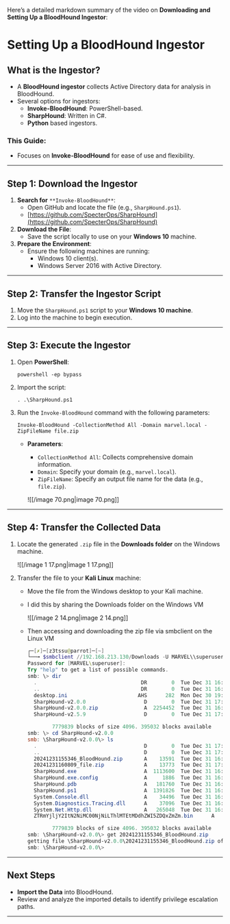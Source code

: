 Here’s a detailed markdown summary of the video on **Downloading and Setting Up a BloodHound Ingestor**:

# Setting Up a BloodHound Ingestor

## What is the Ingestor?

- A **BloodHound ingestor** collects Active Directory data for analysis in BloodHound.
- Several options for ingestors:
    - **Invoke-BloodHound**: PowerShell-based.
    - **SharpHound**: Written in C#.
    - **Python** based ingestors.

### This Guide:

- Focuses on **Invoke-BloodHound** for ease of use and flexibility.

---

## Step 1: Download the Ingestor

1. **Search for** `**Invoke-BloodHound**`:
    - Open GitHub and locate the file (e.g., `SharpHound.ps1`).
    - [https://github.com/SpecterOps/SharpHound](https://github.com/SpecterOps/SharpHound)
2. **Download the File**:
    - Save the script locally to use on your **Windows 10** machine.
3. **Prepare the Environment**:
    - Ensure the following machines are running:
        - Windows 10 client(s).
        - Windows Server 2016 with Active Directory.

---

## Step 2: Transfer the Ingestor Script

1. Move the `SharpHound.ps1` script to your **Windows 10 machine**.
2. Log into the machine to begin execution.

---

## Step 3: Execute the Ingestor

1. Open **PowerShell**:
    
    ```Plain
    powershell -ep bypass
    ```
    
2. Import the script:
    
    ```Plain
    . .\SharpHound.ps1
    ```
    
3. Run the `Invoke-BloodHound` command with the following parameters:
    
    ```Plain
    Invoke-BloodHound -CollectionMethod All -Domain marvel.local -ZipFileName file.zip
    ```
    
    - **Parameters**:
        
        - `CollectionMethod All`: Collects comprehensive domain information.
        - `Domain`: Specify your domain (e.g., `marvel.local`).
        - `ZipFileName`: Specify an output file name for the data (e.g., `file.zip`).
        
        ![[/image 70.png|image 70.png]]
        

---

## Step 4: Transfer the Collected Data

1. Locate the generated `.zip` file in the **Downloads folder** on the Windows machine.
    
    ![[/image 1 17.png|image 1 17.png]]
    
2. Transfer the file to your **Kali Linux** machine:
    - Move the file from the Windows desktop to your Kali machine.
    - I did this by sharing the Downloads folder on the Windows VM
        
        ![[/image 2 14.png|image 2 14.png]]
        
    - Then accessing and downloading the zip file via smbclient on the Linux VM
        
        ```PowerShell
        ┌─[✗]─[z3tssu@parrot]─[~]
        └──╼ $smbclient //192.168.213.130/Downloads -U MARVEL\\superuser
        Password for [MARVEL\superuser]:
        Try "help" to get a list of possible commands.
        smb: \> dir
          .                                  DR        0  Tue Dec 31 16:53:29 2024
          ..                                 DR        0  Tue Dec 31 16:53:29 2024
          desktop.ini                       AHS      282  Mon Dec 30 19:08:46 2024
          SharpHound-v2.0.0                   D        0  Tue Dec 31 17:08:57 2024
          SharpHound-v2.0.0.zip               A  2254452  Tue Dec 31 16:53:17 2024
          SharpHound-v2.5.9                   D        0  Tue Dec 31 17:06:48 2024
        
        		7779839 blocks of size 4096. 395032 blocks available
        smb: \> cd SharpHound-v2.0.0
        smb: \SharpHound-v2.0.0\> ls
          .                                   D        0  Tue Dec 31 17:08:57 2024
          ..                                  D        0  Tue Dec 31 17:08:57 2024
          20241231155346_BloodHound.zip       A    13591  Tue Dec 31 16:54:34 2024
          20241231160809_file.zip             A    13773  Tue Dec 31 17:08:57 2024
          SharpHound.exe                      A  1113600  Tue Dec 31 16:53:29 2024
          SharpHound.exe.config               A     1886  Tue Dec 31 16:53:29 2024
          SharpHound.pdb                      A   181760  Tue Dec 31 16:53:29 2024
          SharpHound.ps1                      A  1391826  Tue Dec 31 16:53:29 2024
          System.Console.dll                  A    34496  Tue Dec 31 16:53:29 2024
          System.Diagnostics.Tracing.dll      A    37096  Tue Dec 31 16:53:29 2024
          System.Net.Http.dll                 A   265048  Tue Dec 31 16:53:29 2024
          ZTRmYjljY2ItN2NiMC00NjNiLThlMTEtMDdhZWI5ZDQxZmZm.bin      A    10135  Tue Dec 31 17:08:57 2024
        
        		7779839 blocks of size 4096. 395032 blocks available
        smb: \SharpHound-v2.0.0\> get 20241231155346_BloodHound.zip 
        getting file \SharpHound-v2.0.0\20241231155346_BloodHound.zip of size 13591 as 20241231155346_BloodHound.zip (1474.7 KiloBytes/sec) (average 1474.7 KiloBytes/sec)
        smb: \SharpHound-v2.0.0\>
        ```
        

---

## Next Steps

- **Import the Data** into BloodHound.
- Review and analyze the imported details to identify privilege escalation paths.

---